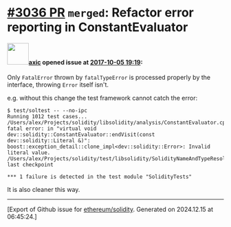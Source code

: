 # [\#3036 PR](https://github.com/ethereum/solidity/pull/3036) `merged`: Refactor error reporting in ConstantEvaluator

#### <img src="https://avatars.githubusercontent.com/u/20340?v=4" width="50">[axic](https://github.com/axic) opened issue at [2017-10-05 19:19](https://github.com/ethereum/solidity/pull/3036):

Only `FatalError` thrown by `fatalTypeError` is processed properly by the interface, throwing `Error` itself isn't.

e.g. without this change the test framework cannot catch the error:
```
$ test/soltest -- --no-ipc
Running 1012 test cases...
/Users/alex/Projects/solidity/libsolidity/analysis/ConstantEvaluator.cpp:58: fatal error: in "virtual void dev::solidity::ConstantEvaluator::endVisit(const dev::solidity::Literal &)": boost::exception_detail::clone_impl<dev::solidity::Error>: Invalid literal value.
/Users/alex/Projects/solidity/test/libsolidity/SolidityNameAndTypeResolution.cpp:7144: last checkpoint

*** 1 failure is detected in the test module "SolidityTests"
```

It is also cleaner this way.




-------------------------------------------------------------------------------



[Export of Github issue for [ethereum/solidity](https://github.com/ethereum/solidity). Generated on 2024.12.15 at 06:45:24.]
